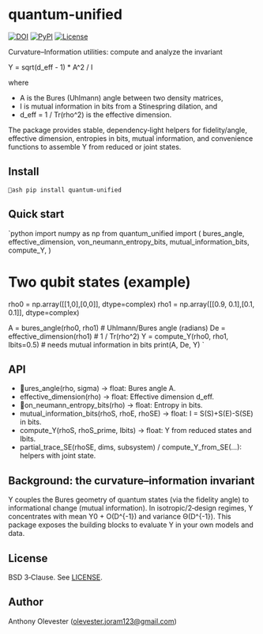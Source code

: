 ﻿# quantum-unified

[![DOI](https://zenodo.org/badge/DOI/10.5281/zenodo.17497059.svg)](https://doi.org/10.5281/zenodo.17497059)
[![PyPI](https://img.shields.io/pypi/v/quantum-unified.svg)](https://pypi.org/project/quantum-unified/)
[![License](https://img.shields.io/badge/license-BSD--3--Clause-blue.svg)](LICENSE)

Curvature–Information utilities: compute and analyze the invariant

  Y = sqrt(d_eff - 1) * A^2 / I

where
- A is the Bures (Uhlmann) angle between two density matrices,
- I is mutual information in bits from a Stinespring dilation, and
- d_eff = 1 / Tr(rho^2) is the effective dimension.

The package provides stable, dependency‑light helpers for fidelity/angle, effective dimension,
entropies in bits, mutual information, and convenience functions to assemble Y from reduced
or joint states.

## Install

`ash
pip install quantum-unified
`

## Quick start

`python
import numpy as np
from quantum_unified import (
    bures_angle,
    effective_dimension,
    von_neumann_entropy_bits,
    mutual_information_bits,
    compute_Y,
)

# Two qubit states (example)
rho0 = np.array([[1,0],[0,0]], dtype=complex)
rho1 = np.array([[0.9, 0.1],[0.1, 0.1]], dtype=complex)

A = bures_angle(rho0, rho1)                 # Uhlmann/Bures angle (radians)
De = effective_dimension(rho1)              # 1 / Tr(rho^2)
Y  = compute_Y(rho0, rho1, Ibits=0.5)      # needs mutual information in bits
print(A, De, Y)
`

## API

- ures_angle(rho, sigma) -> float: Bures angle A.
- effective_dimension(rho) -> float: Effective dimension d_eff.
- on_neumann_entropy_bits(rho) -> float: Entropy in bits.
- mutual_information_bits(rhoS, rhoE, rhoSE) -> float: I = S(S)+S(E)-S(SE) in bits.
- compute_Y(rhoS, rhoS_prime, Ibits) -> float: Y from reduced states and Ibits.
- partial_trace_SE(rhoSE, dims, subsystem) / compute_Y_from_SE(...): helpers with joint state.

## Background: the curvature–information invariant

Y couples the Bures geometry of quantum states (via the fidelity angle) to informational change (mutual
information). In isotropic/2‑design regimes, Y concentrates with mean Y0 + O(D^{-1}) and variance Θ(D^{-1}).
This package exposes the building blocks to evaluate Y in your own models and data.

## License

BSD 3‑Clause. See [LICENSE](LICENSE).

## Author

Anthony Olevester (olevester.joram123@gmail.com)
